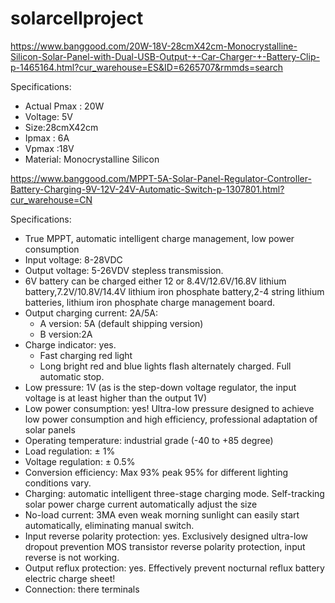 # solarcellproject

https://www.banggood.com/20W-18V-28cmX42cm-Monocrystalline-Silicon-Solar-Panel-with-Dual-USB-Output-+-Car-Charger-+-Battery-Clip-p-1465164.html?cur_warehouse=ES&ID=6265707&rmmds=search

Specifications:

* Actual Pmax : 20W
* Voltage: 5V
* Size:28cmX42cm
* Ipmax : 6A
* Vpmax :18V 
* Material: Monocrystalline Silicon


https://www.banggood.com/MPPT-5A-Solar-Panel-Regulator-Controller-Battery-Charging-9V-12V-24V-Automatic-Switch-p-1307801.html?cur_warehouse=CN

Specifications:

* True MPPT, automatic intelligent charge management, low power consumption
* Input voltage: 8-28VDC
* Output voltage: 5-26VDV stepless transmission.
* 6V battery can be charged either 12 or 8.4V/12.6V/16.8V lithium battery,7.2V/10.8V/14.4V lithium iron phosphate battery,2-4 string lithium batteries, lithium iron phosphate charge management board.
* Output charging current: 2A/5A:
  * A version: 5A (default shipping version)
  * B version:2A 
* Charge indicator: yes.
  * Fast charging red light
  * Long bright red and blue lights flash alternately charged. Full automatic stop.
* Low pressure: 1V (as is the step-down voltage regulator, the input voltage is at least higher than the output 1V)
* Low power consumption: yes! Ultra-low pressure designed to achieve low power consumption and high efficiency, professional adaptation of solar panels
* Operating temperature: industrial grade (-40 to +85 degree)
* Load regulation: ± 1%
* Voltage regulation: ± 0.5%
* Conversion efficiency: Max 93% peak 95% for different lighting conditions vary.
* Charging: automatic intelligent three-stage charging mode. Self-tracking solar power charge current automatically adjust the size
* No-load current: 3MA even weak morning sunlight can easily start automatically, eliminating manual switch.
* Input reverse polarity protection: yes. Exclusively designed ultra-low dropout prevention MOS transistor reverse polarity protection, input reverse is not working.
* Output reflux protection: yes. Effectively prevent nocturnal reflux battery electric charge sheet!
* Connection: there terminals
